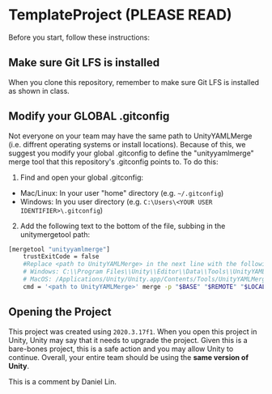 # TemplateProject (PLEASE READ)

Before you start, follow these instructions:

## Make sure Git LFS is installed
When you clone this repository, remember to make sure Git LFS is installed as shown in class.

## Modify your GLOBAL .gitconfig
Not everyone on your team may have the same path to UnityYAMLMerge (i.e. diffrent operating systems or install locations). Because of this, we suggest you modify your global .gitconfig to define the "unityyamlmerge" merge tool that this repository's .gitconfig points to. To do this:

1. Find and open your global .gitconfig:
- Mac/Linux: In your user "home" directory (e.g. `~/.gitconfig`)
- Windows: In you user directory (e.g. `C:\Users\<YOUR USER IDENTIFIER>\.gitconfig`)
2. Add the following text to the bottom of the file, subbing in the unitymergetool path:
```bash
[mergetool "unityyamlmerge"]
    trustExitCode = false
	#Replace <path to UnityYAMLMerge> in the next line with the following default locations (may be diffrent depending on your Unity installation location)
    # Windows: C:\\Program Files\\Unity\\Editor\\Data\\Tools\\UnityYAMLMerge.exe
    # MacOS: /Applications/Unity/Unity.app/Contents/Tools/UnityYAMLMerge
    cmd = '<path to UnityYAMLMerge>' merge -p "$BASE" "$REMOTE" "$LOCAL" "$MERGED"
```

## Opening the Project
This project was created using `2020.3.17f1`. When you open this project in Unity, Unity may say that it needs to upgrade the project. Given this is a bare-bones project, this is a safe action and you may allow Unity to continue. Overall, your entire team should be using the **same version of Unity**.

This is a comment by Daniel Lin. 